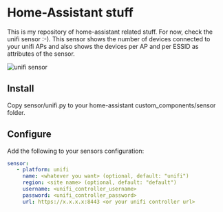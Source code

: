 # Home-Assistant stuff

This is my repository of home-assistant related stuff. For now, check the unifi sensor :-). This sensor
shows the number of devices connected to your unifi APs and also shows the devices per AP and per ESSID as attributes
of the sensor.

![unifi sensor](https://github.com/clyra/homeassistant/blob/master/unifi_sensor.png?raw=true)

## Install

Copy sensor/unifi.py to your home-assistant custom_components/sensor folder.

## Configure

Add the following to your sensors configuration:

```yaml
sensor:
   - platform: unifi
     name: <whatever you want> (optional, default: "unifi")
     region: <site name> (optional, default: "default")
     username: <unifi_controller_username>
     password: <unifi_controller_password>
     url: https://x.x.x.x:8443 <or your unifi controller url>
```


